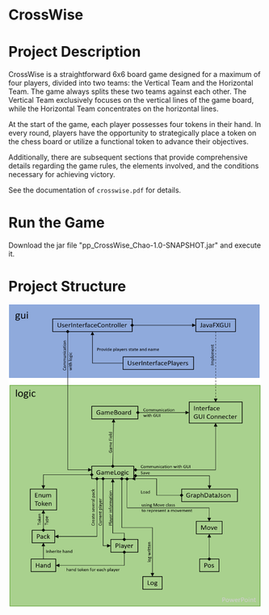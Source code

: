 # CrossWise


# Project Description
CrossWise is a straightforward 6x6 board game designed for a maximum of four players, divided into two teams: the Vertical Team and the Horizontal Team. The game always splits these two teams against each other. The Vertical Team exclusively focuses on the vertical lines of the game board, while the Horizontal Team concentrates on the horizontal lines.

At the start of the game, each player possesses four tokens in their hand. In every round, players have the opportunity to strategically place a token on the chess board or utilize a functional token to advance their objectives.

Additionally, there are subsequent sections that provide comprehensive details regarding the game rules, the elements involved, and the conditions necessary for achieving victory.

See the documentation of `crosswise.pdf` for details.

# Run the Game

Download the jar file "pp_CrossWise_Chao-1.0-SNAPSHOT.jar" and execute it.


# Project Structure

<img src="Documentation/image/diagram_1.png" width="500" height="600">
